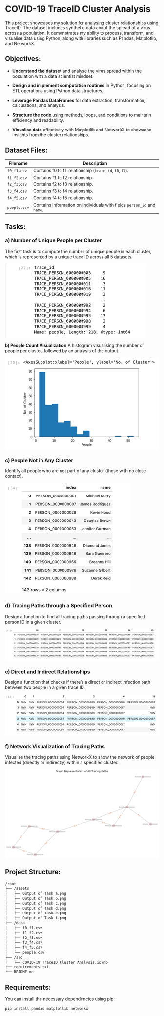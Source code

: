 # COVID-19 TraceID Cluster Analysis

This project showcases my solution for analysing cluster relationships using TraceID. The dataset includes synthetic data about the spread of a virus across a population. It demonstrates my ability to process, transform, and visualise data using Python, along with libraries such as Pandas, Matplotlib, and NetworkX.

 
## Objectives:
- **Understand the dataset** and analyse the virus spread within the population with a data scientist mindset.

- **Design and implement computation routines** in Python, focusing on ETL operations using Python data structures.

- **Leverage Pandas DataFrames** for data extraction, transformation, calculations, and analysis.

- **Structure the code** using methods, loops, and conditions to maintain efficiency and readability.

- **Visualise data** effectively with Matplotlib and NetworkX to showcase insights from the cluster relationships.

 
## Dataset Files:

| **Filename**       | **Description**                                                         |
|--------------------|-------------------------------------------------------------------------|
| `f0_f1.csv`        | Contains f0 to f1 relationship (`trace_id`, `f0`, `f1`).                |
| `f1_f2.csv`        | Contains f1 to f2 relationship.                                         |
| `f2_f3.csv`        | Contains f2 to f3 relationship.                                         |
| `f3_f4.csv`        | Contains f3 to f4 relationship.                                         |
| `f4_f5.csv`        | Contains f4 to f5 relationship.                                         |
| `people.csv`       | Contains information on individuals with fields `person_id` and `name`. |

 
## Tasks:

### a) Number of Unique People per Cluster
The first task is to compute the number of unique people in each cluster, which is represented by a unique trace ID across all 5 datasets.

![Output of Task a](assets/Output%20of%20Task%20a.png)


**b) People Count Visualization**
A histogram visualising the number of people per cluster, followed by an analysis of the output.

![Output of Task b](assets/Output%20of%20Task%20b.png)


### c) People Not in Any Cluster
Identify all people who are not part of any cluster (those with no close contact).

![Output of Task c](assets/Output%20of%20Task%20c.png)


### d) Tracing Paths through a Specified Person
Design a function to find all tracing paths passing through a specified person ID in a given cluster.

![Output of Task d](assets/Output%20of%20Task%20d.png)


### e) Direct and Indirect Relationships
Design a function that checks if there’s a direct or indirect infection path between two people in a given trace ID.

![Output of Task e](assets/Output%20of%20Task%20e.png)


### f) Network Visualization of Tracing Paths
Visualise the tracing paths using NetworkX to show the network of people infected (directly or indirectly) within a specified cluster.

![Output of Task f](assets/Output%20of%20Task%20f.png)


 
## Project Structure:
```
/root
├── /assets
│   ├── Output of Task a.png
│   ├── Output of Task b.png
│   ├── Output of Task c.png
│   ├── Output of Task d.png
│   ├── Output of Task e.png
│   ├── Output of Task f.png
├── /data
│   ├── f0_f1.csv
│   ├── f1_f2.csv
│   ├── f2_f3.csv
│   ├── f3_f4.csv
│   ├── f4_f5.csv
│   └── people.csv
├── /src
│   ├── COVID-19 TraceID Cluster Analysis.ipynb
├── requirements.txt
└── README.md
```

   
## Requirements:
You can install the necessary dependencies using pip:
```bash
pip install pandas matplotlib networkx
```

 
